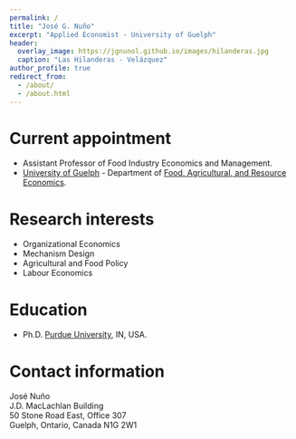 ```yaml
---
permalink: /
title: "José G. Nuño"
excerpt: "Applied Economist - University of Guelph"
header:
  overlay_image: https://jgnunol.github.io/images/hilanderas.jpg
  caption: "Las Hilanderas - Velázquez"
author_profile: true
redirect_from: 
  - /about/
  - /about.html
---
```


Current appointment
======
* Assistant Professor of Food Industry Economics and Management. 
* [University of Guelph](https://www.uoguelph.ca/) - Department of [Food, Agricultural, and Resource Economics](https://www.uoguelph.ca/fare/).

Research interests
======
* Organizational Economics
* Mechanism Design
* Agricultural and Food Policy
* Labour Economics


Education
======
* Ph.D. [Purdue University](https://www.purdue.edu/), IN, USA.
 
Contact information
======
José Nuño<br/>
J.D. MacLachlan Building<br/>
50 Stone Road East, Office 307<br/>
Guelph, Ontario, Canada N1G 2W1
